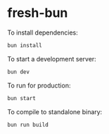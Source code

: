 # fresh-bun

To install dependencies:

```bash
bun install
```

To start a development server:

```bash
bun dev
```

To run for production:

```bash
bun start
```

To compile to standalone binary:

```bash
bun run build
```
